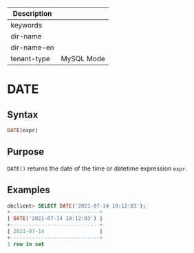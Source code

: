 | Description   |                 |
|---------------|-----------------|
| keywords      |                 |
| dir-name      |                 |
| dir-name-en   |                 |
| tenant-type   | MySQL Mode      |

# DATE

## Syntax

```sql
DATE(expr)
```

## Purpose

`DATE()` returns the date of the time or datetime expression `expr`.

## Examples

```sql
obclient> SELECT DATE('2021-07-14 19:12:03');
+-----------------------------+
| DATE('2021-07-14 19:12:03') |
+-----------------------------+
| 2021-07-14                  |
+-----------------------------+
1 row in set
```
